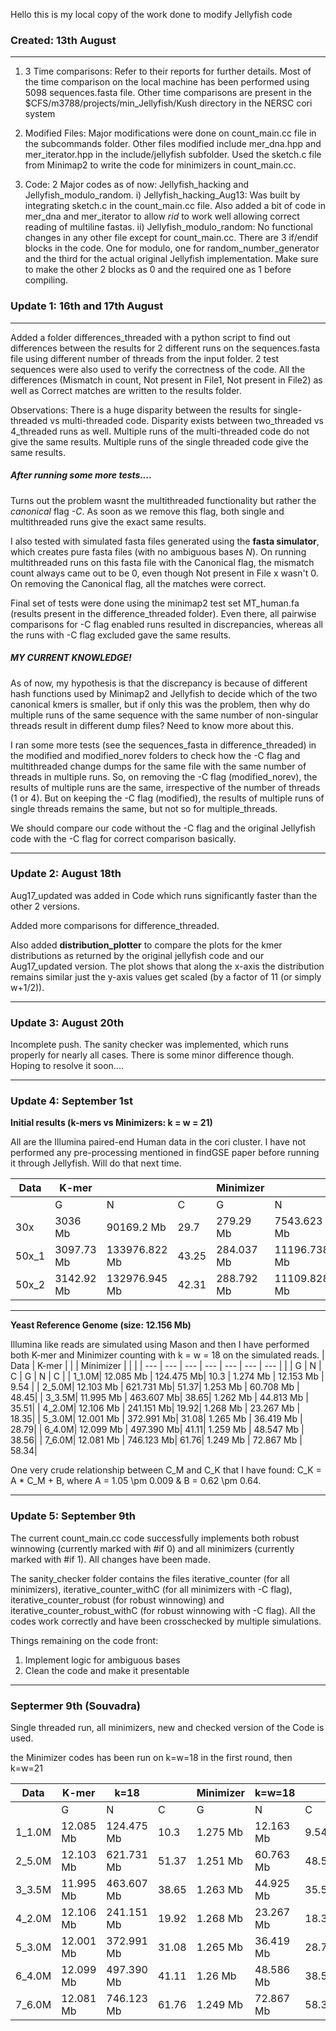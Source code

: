 Hello this is my local copy of the work done to modify Jellyfish code

### Created: 13th August
---
1) 3 Time comparisons: Refer to their reports for further details. Most of the time comparison on the local machine has been performed using 5098 sequences.fasta file. Other time comparisons are present in the $CFS/m3788/projects/min_Jellyfish/Kush directory in the NERSC cori system

2) Modified Files: Major modifications were done on count_main.cc file in the subcommands folder. Other files modified include mer_dna.hpp and mer_iterator.hpp in the include/jellyfish subfolder. Used the sketch.c file from Minimap2 to write the code for minimizers in count_main.cc.

3) Code: 2 Major codes as of now: Jellyfish_hacking and Jellyfish_modulo_random.
i) Jellyfish_hacking_Aug13: Was built by integrating sketch.c in the count_main.cc file. Also added a bit of code in mer_dna and mer_iterator to allow *rid* to work well allowing correct reading of multiline fastas.
ii) Jellyfish_modulo_random: No functional changes in any other file except for count_main.cc. There are 3 if/endif blocks in the code. One for modulo, one for random_number_generator and the third for the actual original Jellyfish implementation. Make sure to make the other 2 blocks as 0 and the required one as 1 before compiling.

### Update 1: 16th and 17th August
---

Added a folder differences_threaded with a python script to find out differences between the results for 2 different runs on the sequences.fasta file using different number of threads from the input folder. 2 test sequences were also used to verify the correctness of the code. All the differences (Mismatch in count, Not present in File1, Not present in File2) as well as Correct matches are written to the results folder.

Observations: There is a huge disparity between the results for single-threaded vs multi-threaded code. Disparity exists between two_threaded vs 4_threaded runs as well. Multiple runs of the multi-threaded code do not give the same results. Multiple runs of the single threaded code give the same results.

##### After running some more tests....

Turns out the problem wasnt the multithreaded functionality but rather the *canonical* flag *-C*. As soon as we remove this flag, both single and multithreaded runs give the exact same results.

I also tested with simulated fasta files generated using the **fasta simulator**, which creates pure fasta files (with no ambiguous bases *N*). On running multithreaded runs on this fasta file with the Canonical flag, the mismatch count always came out to be 0, even though Not present in File x wasn't 0. On removing the Canonical flag, all the matches were correct.

Final set of tests were done using the minimap2 test set MT_human.fa (results present in the difference_threaded folder). Even there, all pairwise comparisons for -C flag enabled runs resulted in discrepancies, whereas all the runs with -C flag excluded gave the same results.

##### MY CURRENT KNOWLEDGE! 

As of now, my hypothesis is that the discrepancy is because of different hash functions used by Minimap2 and Jellyfish to decide which of the two canonical kmers is smaller, but if only this was the problem, then why do multiple runs of the same sequence with the same number of non-singular threads result in different dump files? Need to know more about this.

I ran some more tests (see the sequences_fasta in difference_threaded) in the modified and modified_norev folders to check how the -C flag and multithreaded change dumps for the same file with the same number of threads in multiple runs. So, on removing the -C flag (modified_norev), the results of multiple runs are the same, irrespective of the number of threads (1 or 4). But on keeping the -C flag (modified), the results of multiple runs of single threads remains the same, but not so for multiple_threads.

<!-- #### PICTORIAL REPRESENTATION OF MY UNDERSTANDING...

![-C and multithreaded understanding](difference_threaded/pic.jpeg?raw=true "-C and multithreaded understanding") -->

We should compare our code without the -C flag and the original Jellyfish code with the -C flag for correct comparison basically.

---

### Update 2: August 18th

Aug17_updated was added in Code which runs significantly faster than the other 2 versions.

Added more comparisons for difference_threaded.

Also added **distribution_plotter** to compare the plots for the kmer distributions as returned by the original jellyfish code and our Aug17_updated version. The plot shows that along the x-axis the distribution remains similar just the y-axis values get scaled (by a factor of 11 (or simply w+1/2)).

<!-- The plot for 50x genome for SARS-CoV-2 is shown below:

![50seq plots](distribution_plotter/50seq_plots.png?raw=true "50seq plots") -->

---

### Update 3: August 20th

Incomplete push. The sanity checker was implemented, which runs properly for nearly all cases. There is some minor difference though. Hoping to resolve it soon....

---

### Update 4: September 1st

**Initial results (k-mers vs Minimizers: k = w = 21)**

All are the Illumina paired-end Human data in the cori cluster. I have not performed any pre-processing mentioned in findGSE paper before running it through Jellyfish. Will do that next time. 

| Data  | K-mer      |              |      | Minimizer  |               |      |
| ---   | ---        |     ---      | ---  | ---        |     ---       | ---  |
|       | G          |      N       | C    |     G      |       N       | C    |
| 30x   | 3036 Mb    | 90169.2    Mb| 29.7 | 279.29  Mb | 7543.623  Mb  | 27.01|
| 50x_1 | 3097.73 Mb | 133976.822 Mb| 43.25| 284.037 Mb | 11196.738 Mb  | 39.42|
| 50x_2 | 3142.92 Mb | 132976.945 Mb| 42.31| 288.792 Mb | 11109.828 Mb  | 38.47|

---

**Yeast Reference Genome (size: 12.156 Mb)**

Illumina like reads are simulated using Mason and then I have performed both K-mer and Minimizer counting with k = w = 18 on the simulated reads.
| Data  | K-mer      |           |      | Minimizer  |           |      |
| ---   | ---        |    ---    | ---  | ---        | ---       | ---  |
|       |     G      |     N     | C    |     G      | N         | C    |
| 1_1.0M| 12.085 Mb  | 124.475 Mb| 10.3 | 1.274 Mb   | 12.153 Mb | 9.54 |
| 2_5.0M| 12.103 Mb  | 621.731 Mb| 51.37| 1.253 Mb   | 60.708 Mb | 48.45|
| 3_3.5M| 11.995 Mb  | 463.607 Mb| 38.65| 1.262 Mb   | 44.813 Mb | 35.51|
| 4_2.0M| 12.106 Mb  | 241.151 Mb| 19.92| 1.268 Mb   | 23.267 Mb | 18.35|
| 5_3.0M| 12.001 Mb  | 372.991 Mb| 31.08| 1.265 Mb   | 36.419 Mb | 28.79|
| 6_4.0M| 12.099 Mb  | 497.390 Mb| 41.11| 1.259 Mb   | 48.547 Mb | 38.56|
| 7_6.0M| 12.081 Mb  | 746.123 Mb| 61.76| 1.249 Mb   | 72.867 Mb | 58.34|

One very crude relationship between C_M and C_K that I have found: C_K = A * C_M + B, where A = 1.05 \pm 0.009 & B = 0.62 \pm 0.64.

---

### Update 5: September 9th

The current count_main.cc code successfully implements both robust winnowing (currently marked with #if 0) and all minimizers (currently marked with #if 1). All changes have been made.

The sanity_checker folder contains the files iterative_counter (for all minimizers), iterative_counter_withC (for all minimizers with -C flag), iterative_counter_robust (for robust winnowing) and iterative_counter_robust_withC (for robust winnowing with -C flag). All the codes work correctly and have been crosschecked by multiple simulations.

Things remaining on the code front:
1) Implement logic for ambiguous bases
2) Clean the code and make it presentable

---
### Septermer 9th (Souvadra)
Single threaded run, all minimizers, new and checked version of the Code is used.

the Minimizer codes has been run on k=w=18 in the first round, then k=w=21

| Data  | K-mer      |k=18       |      | Minimizer  | k=w=18    |      | Minimizer  | k=w=21 |      |
| ---   | ---        |    ---    | ---  | ---        | ---       | ---  | ---        | ---    | ---  |
|       |     G      |     N     | C    |     G      | N         | C    |    G       | N      | C    |
| 1_1.0M| 12.085 Mb  | 124.475 Mb| 10.3 | 1.275 Mb   | 12.163 Mb | 9.54 | 1.104 Mb   | ? Mb   | 9.07 |
| 2_5.0M| 12.103 Mb  | 621.731 Mb| 51.37| 1.251 Mb   | 60.763 Mb | 48.55| 1.1087 Mb  | ? Mb   | 46.03|
| 3_3.5M| 11.995 Mb  | 463.607 Mb| 38.65| 1.263 Mb   | 44.925 Mb | 35.57| 1.1089 Mb  | ? Mb   | 33.76|
| 4_2.0M| 12.106 Mb  | 241.151 Mb| 19.92| 1.268 Mb   | 23.267 Mb | 18.35| 1.1097 Mb  | ? Mb   | 17.48|
| 5_3.0M| 12.001 Mb  | 372.991 Mb| 31.08| 1.265 Mb   | 36.419 Mb | 28.79| 1.109 Mb   | ? Mb   | 27.51|
| 6_4.0M| 12.099 Mb  | 497.390 Mb| 41.11| 1.26  Mb   | 48.586 Mb | 38.56| 1.1086 Mb  | ? Mb   | 36.84|
| 7_6.0M| 12.081 Mb  | 746.123 Mb| 61.76| 1.249 Mb   | 72.867 Mb | 58.34| 1.1064 Mb  | ? Mb   | 56.36|
